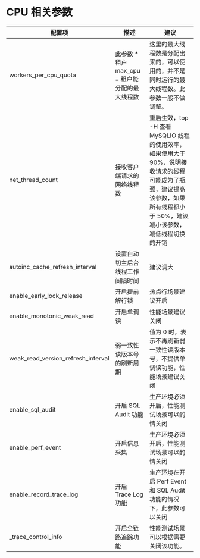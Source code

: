 # CPU 相关参数

|                配置项                 |                描述                |                                                 建议                                                 |
|------------------------------------|----------------------------------|----------------------------------------------------------------------------------------------------|
| workers_per_cpu_quota              | 此参数 \* 租户 max_cpu = 租户能分配的最大线程数  | 这里的最大线程数是分配出来的，可以使用的，并不是同时运行的最大线程数。此参数一般不做调整。                                                      |
| net_thread_count                   | 接收客户端请求的网络线程数                    | 重启生效，top -H 查看 MySQLIO 线程的使用效率，如果使用大于 90%，说明接收请求的线程可能成为了瓶颈，建议提高该参数，如果所有线程都小于 50%，建议减小该参数，减低线程切换的开销 |
| autoinc_cache_refresh_interval     | 设置自动切主后台线程工作间隔时间                 | 建议调大                                                                                               |
| enable_early_lock_release          | 开启提前解行锁                          | 热点行场景建议开启                                                                                          |
| enable_monotonic_weak_read         | 开启单调读                            | 性能场景建议关闭                                                                                           |
| weak_read_version_refresh_interval | 弱一致性读版本号的刷新周期                    | 值为 0 时，表示不再刷新弱一致性读版本号，不提供单调读功能，性能场景建议关闭                                                            |
| enable_sql_audit                   | 开启 SQL Audit 功能                  | 生产环境必须开启，性能测试场景可以酌情关闭                                                                              |
| enable_perf_event                  | 开启信息采集                           | 生产环境必须开启，性能测试场景可以酌情关闭                                                                              |
| enable_record_trace_log            | 开启 Trace Log 功能                  | 生产环境在开启 Perf Event 和 SQL Audit 功能的情况下，此参数可以关闭                                                      |
| _trace_control_info | 开启全链路追踪功能 | 性能测试场景可以根据需要关闭该功能。 | 
